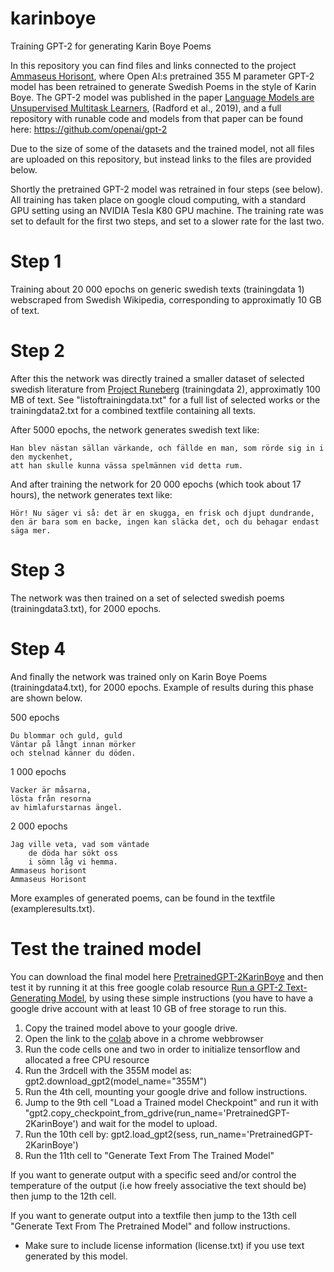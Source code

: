 # karinboye
Training GPT-2 for generating Karin Boye Poems

In this repository you can find files and links connected to the project <a href="http://www.svenskscifi.se/ammaseus.html">Ammaseus Horisont</a>, where Open AI:s pretrained 355 M parameter GPT-2 model has been retrained to generate Swedish Poems in the style of Karin Boye. The GPT-2 model was published in the paper <a href="https://d4mucfpksywv.cloudfront.net/better-language-models/language-models.pdf">Language Models are Unsupervised Multitask Learners</a>, (Radford et al., 2019), and a full repository with runable code and models from that paper can be found here: https://github.com/openai/gpt-2

Due to the size of some of the datasets and the trained model, not all files are uploaded on this repository, but instead links to the files are provided below.

Shortly the pretrained GPT-2 model was retrained in four steps (see below). All training has taken place on google cloud computing, with a standard GPU setting using an NVIDIA Tesla K80 GPU machine. The training rate was set to default for the first two steps, and set to a slower rate for the last two.

# Step 1

Training about 20 000 epochs on generic swedish texts (trainingdata 1) webscraped from Swedish Wikipedia, corresponding to approximatly 10 GB of text.


# Step 2

After this the network was directly trained a smaller dataset of selected swedish literature from <a href="http://runeberg.org">Project Runeberg</a> (trainingdata 2), approximatly 100 MB of text. See "listoftrainingdata.txt" for a full list of selected works or the trainingdata2.txt for a combined textfile containing all texts.

After 5000 epochs, the network generates swedish text like:

  	Han blev nästan sällan värkande, och fällde en man, som rörde sig in i den myckenhet, 
  	att han skulle kunna vässa spelmännen vid detta rum.

And after training the network for 20 000 epochs (which took about 17 hours), the network generates text like:

	Hör! Nu säger vi så: det är en skugga, en frisk och djupt dundrande, 
  	den är bara som en backe, ingen kan släcka det, och du behagar endast säga mer.


# Step 3

The network was then trained on a set of selected swedish poems (trainingdata3.txt), for 2000 epochs.


# Step 4

And finally the network was trained only on Karin Boye Poems (trainingdata4.txt), for 2000 epochs.
Example of results during this phase are shown below.

500 epochs

  	Du blommar och guld, guld 
  	Väntar på långt innan mörker 
  	och stelnad känner du döden. 

1 000 epochs

	Vacker är måsarna, 
  	lösta från resorna
  	av himlafurstarnas ängel.

2 000 epochs

	Jag ville veta, vad som väntade
       	de döda har sökt oss
       	i sömn låg vi hemma. 
  	Ammaseus horisont 
  	Ammaseus Horisont
  
  
  
  
 More examples of generated poems, can be found in the textfile (exampleresults.txt).
 
 # Test the trained model
 
You can download the final model here <a href="">PretrainedGPT-2KarinBoye</a> and then test it by running it at this free google colab resource <a href="https://colab.research.google.com/drive/1VLG8e7YSEwypxU-noRNhsv5dW4NfTGce">Run a GPT-2 Text-Generating Model</a>, by using these simple instructions (you have to have a google drive account with at least 10 GB of free storage to run this.

1. Copy the trained model above to your google drive.
2. Open the link to the <a href="https://colab.research.google.com/drive/1VLG8e7YSEwypxU-noRNhsv5dW4NfTGce">colab</a> above in a chrome webbrowser
2. Run the code cells one and two in order to initialize tensorflow and allocated a free CPU resource
3. Run the 3rdcell with the 355M model as: gpt2.download_gpt2(model_name="355M")
4. Run the 4th cell, mounting your google drive and follow instructions.
5. Jump to the 9th cell "Load a Trained model Checkpoint" and run it with "gpt2.copy_checkpoint_from_gdrive(run_name='PretrainedGPT-2KarinBoye') and wait for the model to upload.
6. Run the 10th cell by: gpt2.load_gpt2(sess, run_name='PretrainedGPT-2KarinBoye') 
7. Run the 11th cell to "Generate Text From The Trained Model"

If you want to generate output with a specific seed and/or control the temperature of the output (i.e how freely associative the text should be) then jump to the 12th cell.

If you want to generate output into a textfile then jump to the 13th cell "Generate Text From The Pretrained Model" and follow instructions.

* Make sure to include license information (license.txt) if you use text generated by this model.





